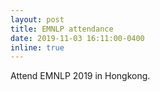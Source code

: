 ```yaml
---
layout: post
title: EMNLP attendance
date: 2019-11-03 16:11:00-0400
inline: true
---
```


Attend EMNLP 2019 in Hongkong.
